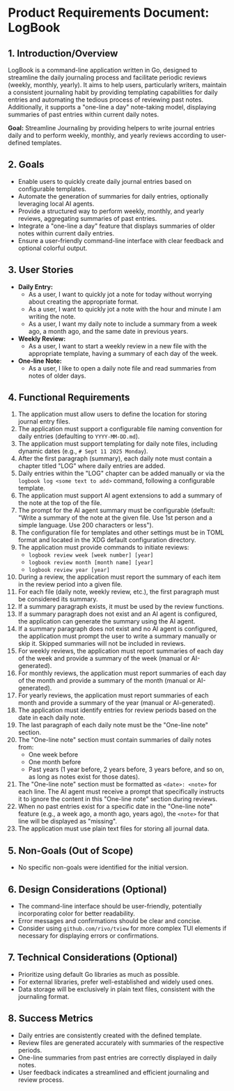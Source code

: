 # Product Requirements Document: LogBook

## 1. Introduction/Overview

LogBook is a command-line application written in Go, designed to streamline the daily journaling process and facilitate periodic reviews (weekly, monthly, yearly). It aims to help users, particularly writers, maintain a consistent journaling habit by providing templating capabilities for daily entries and automating the tedious process of reviewing past notes. Additionally, it supports a "one-line a day" note-taking model, displaying summaries of past entries within current daily notes.

**Goal:** Streamline Journaling by providing helpers to write journal entries daily and to perform weekly, monthly, and yearly reviews according to user-defined templates.

## 2. Goals

*   Enable users to quickly create daily journal entries based on configurable templates.
*   Automate the generation of summaries for daily entries, optionally leveraging local AI agents.
*   Provide a structured way to perform weekly, monthly, and yearly reviews, aggregating summaries of past entries.
*   Integrate a "one-line a day" feature that displays summaries of older notes within current daily entries.
*   Ensure a user-friendly command-line interface with clear feedback and optional colorful output.

## 3. User Stories

*   **Daily Entry:**
    *   As a user, I want to quickly jot a note for today without worrying about creating the appropriate format.
    *   As a user, I want to quickly jot a note with the hour and minute I am writing the note.
    *   As a user, I want my daily note to include a summary from a week ago, a month ago, and the same date in previous years.
*   **Weekly Review:**
    *   As a user, I want to start a weekly review in a new file with the appropriate template, having a summary of each day of the week.
*   **One-line Note:**
    *   As a user, I like to open a daily note file and read summaries from notes of older days.

## 4. Functional Requirements

1.  The application must allow users to define the location for storing journal entry files.
2.  The application must support a configurable file naming convention for daily entries (defaulting to `YYYY-MM-DD.md`).
3.  The application must support templating for daily note files, including dynamic dates (e.g., `# Sept 11 2025 Monday`).
4.  After the first paragraph (summary), each daily note must contain a chapter titled "LOG" where daily entries are added.
5.  Daily entries within the "LOG" chapter can be added manually or via the `logbook log <some text to add>` command, following a configurable template.
6.  The application must support AI agent extensions to add a summary of the note at the top of the file.
7.  The prompt for the AI agent summary must be configurable (default: "Write a summary of the note at the given file. Use 1st person and a simple language. Use 200 characters or less").
8.  The configuration file for templates and other settings must be in TOML format and located in the XDG default configuration directory.
9.  The application must provide commands to initiate reviews:
    *   `logbook review week [week number] [year]`
    *   `logbook review month [month name] [year]`
    *   `logbook review year [year]`
8.  During a review, the application must report the summary of each item in the review period into a given file.
9.  For each file (daily note, weekly review, etc.), the first paragraph must be considered its summary.
10. If a summary paragraph exists, it must be used by the review functions.
11. If a summary paragraph does not exist and an AI agent is configured, the application can generate the summary using the AI agent.
12. If a summary paragraph does not exist and no AI agent is configured, the application must prompt the user to write a summary manually or skip it. Skipped summaries will not be included in reviews.
13. For weekly reviews, the application must report summaries of each day of the week and provide a summary of the week (manual or AI-generated).
14. For monthly reviews, the application must report summaries of each day of the month and provide a summary of the month (manual or AI-generated).
15. For yearly reviews, the application must report summaries of each month and provide a summary of the year (manual or AI-generated).
16. The application must identify entries for review periods based on the date in each daily note.
17. The last paragraph of each daily note must be the "One-line note" section.
18. The "One-line note" section must contain summaries of daily notes from:
    *   One week before
    *   One month before
    *   Past years (1 year before, 2 years before, 3 years before, and so on, as long as notes exist for those dates).
19. The "One-line note" section must be formatted as `<date>: <note>` for each line. The AI agent must receive a prompt that specifically instructs it to ignore the content in this "One-line note" section during reviews.
20. When no past entries exist for a specific date in the "One-line note" feature (e.g., a week ago, a month ago, years ago), the `<note>` for that line will be displayed as "missing".
21. The application must use plain text files for storing all journal data.

## 5. Non-Goals (Out of Scope)

*   No specific non-goals were identified for the initial version.

## 6. Design Considerations (Optional)

*   The command-line interface should be user-friendly, potentially incorporating color for better readability.
*   Error messages and confirmations should be clear and concise.
*   Consider using `github.com/rivo/tview` for more complex TUI elements if necessary for displaying errors or confirmations.

## 7. Technical Considerations (Optional)

*   Prioritize using default Go libraries as much as possible.
*   For external libraries, prefer well-established and widely used ones.
*   Data storage will be exclusively in plain text files, consistent with the journaling format.

## 8. Success Metrics

*   Daily entries are consistently created with the defined template.
*   Review files are generated accurately with summaries of the respective periods.
*   One-line summaries from past entries are correctly displayed in daily notes.
*   User feedback indicates a streamlined and efficient journaling and review process.


